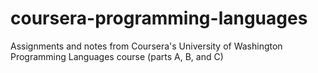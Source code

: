 # coursera-programming-languages
Assignments and notes from Coursera's University of Washington Programming Languages course (parts A, B, and C)
